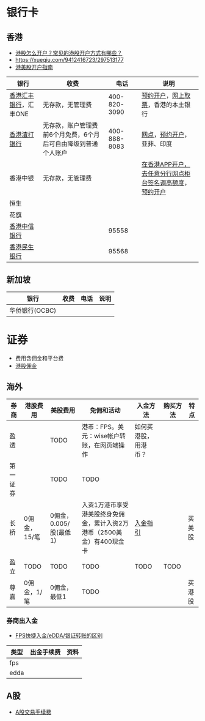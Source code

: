 # 银行卡
## 香港
* [港股怎么开户？常见的港股开户方式有哪些？](https://xueqiu.com/2688347802/204415877)
* https://xueqiu.com/9412416723/297513177
* [港美股开户指南](https://www.mg21.com/kaihu2024.html)

| 银行 | 收费 | 电话 | 说明 |
| - | - | - | - |
| [香港汇丰银行](https://www.hsbc.com.cn/)，汇丰ONE | 无存款，无管理费 | 400-820-3090 | [预约开户](https://forms.hsbc.com.hk/zh-hk/forms/make-appointment/)，[网上取票](https://www.eticketing.hsbc.com.hk/Ticket/Index/SC)，香港的本土银行 |
| [香港渣打银行](https://www.sc.com/hk/zh/) | 无存款，账户管理费前6个月免费，6个月后可自由降级到普通个人账户 | 400-888-8083 | [网点](https://www.sc.com/hk/zh/atm-branch-locator/)，[预约开户](https://www.sc.com/hk/zh/gba/china-mobile-account-opening/)，亚非、印度 |
| 香港中银 | 无存款，无管理费 |  | [在香港APP开户，去任意分行网点柜台签名调高额度](https://zhuanlan.zhihu.com/p/690325575)，[预约开户](https://www.bochk.com/sc/contact/online/hkpaccountopen.html) |
| 恒生 |  |  |  |
| 花旗 |  |  |  |
| [香港中信银行](https://www.cncbinternational.com/) |  | 95558 |  |
| [香港民生银行](https://hk.cmbc.com.cn/) |  | 95568 |  |

## 新加坡
| 银行 | 收费 | 电话 | 说明 |
| - | - | - | - |
| 华侨银行(OCBC) |  |  |  |

# 证券
* 费用含佣金和平台费
* [港股佣金](https://www.zhihu.com/question/382642027)

## 海外
| 券商 | 港股费用 | 美股费用 | 免佣和活动 | 入金方法 | 购买方法 | 特点 |
| - | - | - | - | - | - | - |
| 盈透 |  | TODO | 港币：FPS。美元：wise帐户转账，在网页端操作 | 如何买港股，用港币？ |  |  |
| 第一证券 |  | TODO | TODO |  |  |  |
| 长桥 | 0佣金，15/笔 | 0佣金，0.005/股(最低1) | 入资1万港币享受港美股终身免佣金，累计入资2万港币（2500美金）有400现金卡 | [入金指引](https://support.longbridgehk.com/topics/4jvueun/41fajdm?locale=zh-CN) |  | 买美股 |
| 盈立 | TODO | TODO | TODO | TODO | TODO |  |
| 尊嘉 | 0佣金，1/笔 | 0佣金，最低1 | TODO |  |  | 买港股 |

### 券商出入金
* [FPS快捷入金/eDDA/银证转账的区别](https://xueqiu.com/1532246163/158421767)

| 类型 | 出金手续费 | 资料 |
| - | - | - |
| fps |  |  |
| edda |  |  |

## A股
* [A股交易手续费](https://zhuanlan.zhihu.com/p/661948622)
